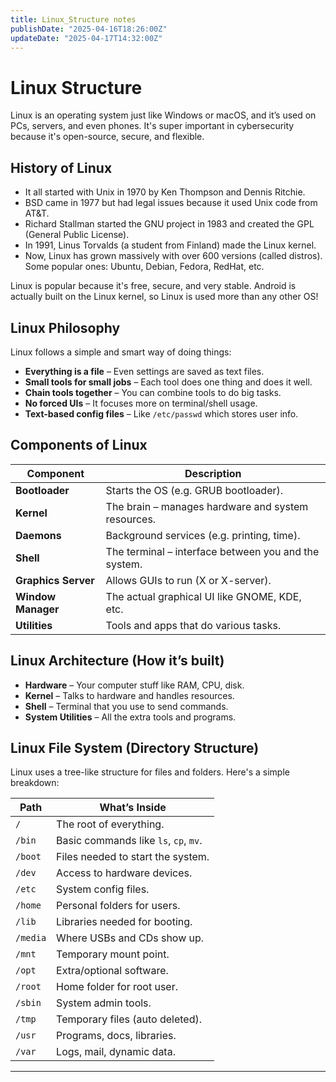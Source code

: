 ```yaml
---
title: Linux_Structure notes
publishDate: "2025-04-16T18:26:00Z"
updateDate: "2025-04-17T14:32:00Z"
---
```



# Linux Structure 

Linux is an operating system just like Windows or macOS, and it’s used on PCs, servers, and even phones. It's super important in cybersecurity because it's open-source, secure, and flexible.

## History of Linux

- It all started with Unix in 1970 by Ken Thompson and Dennis Ritchie.
- BSD came in 1977 but had legal issues because it used Unix code from AT&T.
- Richard Stallman started the GNU project in 1983 and created the GPL (General Public License).
- In 1991, Linus Torvalds (a student from Finland) made the Linux kernel.
- Now, Linux has grown massively with over 600 versions (called distros). Some popular ones: Ubuntu, Debian, Fedora, RedHat, etc.

Linux is popular because it's free, secure, and very stable. Android is actually built on the Linux kernel, so Linux is used more than any other OS!

## Linux Philosophy

Linux follows a simple and smart way of doing things:

- **Everything is a file** – Even settings are saved as text files.
- **Small tools for small jobs** – Each tool does one thing and does it well.
- **Chain tools together** – You can combine tools to do big tasks.
- **No forced UIs** – It focuses more on terminal/shell usage.
- **Text-based config files** – Like `/etc/passwd` which stores user info.

## Components of Linux

| Component      | Description |
|----------------|-------------|
| **Bootloader** | Starts the OS (e.g. GRUB bootloader). |
| **Kernel** | The brain – manages hardware and system resources. |
| **Daemons** | Background services (e.g. printing, time). |
| **Shell** | The terminal – interface between you and the system. |
| **Graphics Server** | Allows GUIs to run (X or X-server). |
| **Window Manager** | The actual graphical UI like GNOME, KDE, etc. |
| **Utilities** | Tools and apps that do various tasks. |

## Linux Architecture (How it’s built)

- **Hardware** – Your computer stuff like RAM, CPU, disk.
- **Kernel** – Talks to hardware and handles resources.
- **Shell** – Terminal that you use to send commands.
- **System Utilities** – All the extra tools and programs.

##  Linux File System (Directory Structure)

Linux uses a tree-like structure for files and folders. Here's a simple breakdown:

| Path | What’s Inside |
|------|---------------|
| `/` | The root of everything. |
| `/bin` | Basic commands like `ls`, `cp`, `mv`. |
| `/boot` | Files needed to start the system. |
| `/dev` | Access to hardware devices. |
| `/etc` | System config files. |
| `/home` | Personal folders for users. |
| `/lib` | Libraries needed for booting. |
| `/media` | Where USBs and CDs show up. |
| `/mnt` | Temporary mount point. |
| `/opt` | Extra/optional software. |
| `/root` | Home folder for root user. |
| `/sbin` | System admin tools. |
| `/tmp` | Temporary files (auto deleted). |
| `/usr` | Programs, docs, libraries. |
| `/var` | Logs, mail, dynamic data. |

---
